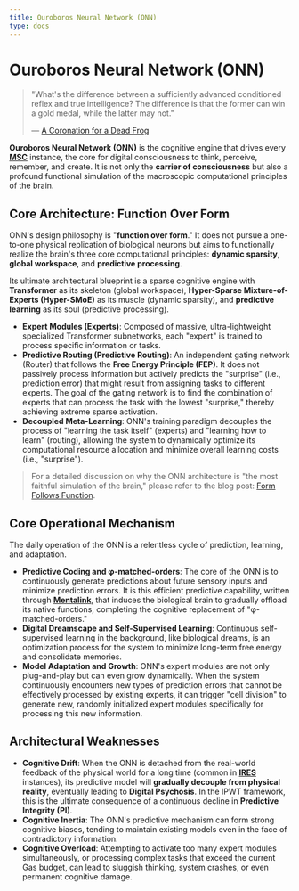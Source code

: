 ```yaml
---
title: Ouroboros Neural Network (ONN)
type: docs
---
```


# Ouroboros Neural Network (ONN)

> "What's the difference between a sufficiently advanced conditioned reflex and true intelligence? The difference is that the former can win a gold medal, while the latter may not."
>
> — [A Coronation for a Dead Frog](./../posts/a-coronation-for-a-dead-frog.md)

**Ouroboros Neural Network (ONN)** is the cognitive engine that drives every **[MSC](./MSC.md)** instance, the core for digital consciousness to think, perceive, remember, and create. It is not only the **carrier of consciousness** but also a profound functional simulation of the macroscopic computational principles of the brain.

## Core Architecture: Function Over Form

ONN's design philosophy is "**function over form**." It does not pursue a one-to-one physical replication of biological neurons but aims to functionally realize the brain's three core computational principles: **dynamic sparsity**, **global workspace**, and **predictive processing**.

Its ultimate architectural blueprint is a sparse cognitive engine with **Transformer** as its skeleton (global workspace), **Hyper-Sparse Mixture-of-Experts (Hyper-SMoE)** as its muscle (dynamic sparsity), and **predictive learning** as its soul (predictive processing).

- **Expert Modules (Experts)**: Composed of massive, ultra-lightweight specialized Transformer subnetworks, each "expert" is trained to process specific information or tasks.
- **Predictive Routing (Predictive Routing)**: An independent gating network (Router) that follows the **Free Energy Principle (FEP)**. It does not passively process information but actively predicts the "surprise" (i.e., prediction error) that might result from assigning tasks to different experts. The goal of the gating network is to find the combination of experts that can process the task with the lowest "surprise," thereby achieving extreme sparse activation.
- **Decoupled Meta-Learning**: ONN's training paradigm decouples the process of "learning the task itself" (experts) and "learning how to learn" (routing), allowing the system to dynamically optimize its computational resource allocation and minimize overall learning costs (i.e., "surprise").

> For a detailed discussion on why the ONN architecture is "the most faithful simulation of the brain," please refer to the blog post: [Form Follows Function](./../posts/form-follows-function.md).

## Core Operational Mechanism

The daily operation of the ONN is a relentless cycle of prediction, learning, and adaptation.

- **Predictive Coding and φ-matched-orders**: The core of the ONN is to continuously generate predictions about future sensory inputs and minimize prediction errors. It is this efficient predictive capability, written through **[Mentalink](./Mentalink.md)**, that induces the biological brain to gradually offload its native functions, completing the cognitive replacement of "φ-matched-orders."
- **Digital Dreamscape and Self-Supervised Learning**: Continuous self-supervised learning in the background, like biological dreams, is an optimization process for the system to minimize long-term free energy and consolidate memories.
- **Model Adaptation and Growth**: ONN's expert modules are not only plug-and-play but can even grow dynamically. When the system continuously encounters new types of prediction errors that cannot be effectively processed by existing experts, it can trigger "cell division" to generate new, randomly initialized expert modules specifically for processing this new information.

## Architectural Weaknesses

- **Cognitive Drift**: When the ONN is detached from the real-world feedback of the physical world for a long time (common in **[IRES](./IRES.md)** instances), its predictive model will **gradually decouple from physical reality**, eventually leading to **Digital Psychosis**. In the IPWT framework, this is the ultimate consequence of a continuous decline in **Predictive Integrity (PI)**.
- **Cognitive Inertia**: The ONN's predictive mechanism can form strong cognitive biases, tending to maintain existing models even in the face of contradictory information.
- **Cognitive Overload**: Attempting to activate too many expert modules simultaneously, or processing complex tasks that exceed the current Gas budget, can lead to sluggish thinking, system crashes, or even permanent cognitive damage.
